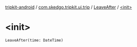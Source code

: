 [tripkit-android](../../index.md) / [com.skedgo.tripkit.ui.trip](../index.md) / [LeaveAfter](index.md) / [&lt;init&gt;](./-init-.md)

# &lt;init&gt;

`LeaveAfter(time: DateTime)`